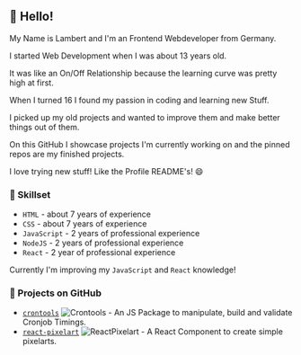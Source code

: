 ## 🧬 Hello!

My Name is Lambert and I'm an Frontend Webdeveloper from Germany.


I started Web Development when I was about 13 years old.

It was like an On/Off Relationship because the learning curve was pretty high at first.


When I turned 16 I found my passion in coding and learning new Stuff.

I picked up my old projects and wanted to improve them and make better things out of them.


On this GitHub I showcase projects I'm currently working on and the pinned repos are my finished projects.


I love trying new stuff! Like the Profile README's! 😄

### 🔭  Skillset

- `HTML` - about 7 years of experience
- `CSS` - about 7 years of experience
- `JavaScript` - 2 years of professional experience
- `NodeJS` - 2 years of professional experience
- `React` - 2 year of professional experience

Currently I'm improving my `JavaScript` and `React` knowledge!

### 🔨  Projects on GitHub

- [`crontools`](https://github.com/l-mbert/crontools) ![Crontools][crontools-stars] - An JS Package to manipulate, build and validate Cronjob Timings.
- [`react-pixelart`](https://github.com/l-mbert/react-pixelart) ![ReactPixelart][react-pixelart-stars] - A React Component to create simple pixelarts.

[crontools-stars]: https://img.shields.io/github/stars/l-mbert/crontools
[react-pixelart-stars]: https://img.shields.io/github/stars/l-mbert/react-pixelart
